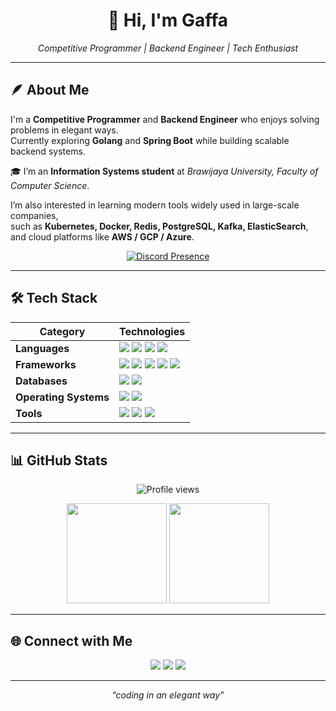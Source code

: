 <h1 align="center">👋 Hi, I'm Gaffa</h1>
<p align="center"><i>Competitive Programmer | Backend Engineer | Tech Enthusiast</i></p>


---
## 🪶 About Me
I'm a **Competitive Programmer** and **Backend Engineer** who enjoys solving problems in elegant ways.  
Currently exploring **Golang** and **Spring Boot** while building scalable backend systems.  

🎓 I’m an **Information Systems student** at *Brawijaya University, Faculty of Computer Science*.

I’m also interested in learning modern tools widely used in large-scale companies,  
such as **Kubernetes, Docker, Redis, PostgreSQL, Kafka, ElasticSearch**, and cloud platforms like **AWS / GCP / Azure**.  

<div align="center">

[![Discord Presence](https://lanyard.cnrad.dev/api/985790258648088586?idleMessage=think%20in%20an%20elegant%20style&theme=dark)](https://discord.com/users/985790258648088586)

</div>


---
## 🛠 Tech Stack

<div align="center">

| **Category**  | **Technologies** |
|---------------|------------------|
| **Languages** | <img src="https://img.shields.io/badge/C++-00599C?logo=cplusplus&logoColor=white"/> <img src="https://img.shields.io/badge/Java-ED8B00?logo=java&logoColor=white"/> <img src="https://img.shields.io/badge/Go-00ADD8?logo=go&logoColor=white"/> <img src="https://img.shields.io/badge/PHP-777BB4?logo=php&logoColor=white"/> |
| **Frameworks** | <img src="https://img.shields.io/badge/Spring%20Boot-6DB33F?logo=springboot&logoColor=white"/> <img src="https://img.shields.io/badge/PocketMine--MP-0088CC?logo=minecraft&logoColor=white"/> <img src="https://img.shields.io/badge/Paper-000000?logo=minecraft&logoColor=white"/> <img src="https://img.shields.io/badge/Spigot-F7A41D?logo=minecraft&logoColor=white"/> <img src="https://img.shields.io/badge/DragonFly-0D96F6?logo=minecraft&logoColor=white"/> |
| **Databases** | <img src="https://img.shields.io/badge/MySQL-4479A1?logo=mysql&logoColor=white"/> <img src="https://img.shields.io/badge/PostgreSQL-4169E1?logo=postgresql&logoColor=white"/> |
| **Operating Systems** | <img src="https://img.shields.io/badge/Windows-0078D6?logo=windows&logoColor=white"/> <img src="https://img.shields.io/badge/Ubuntu-E95420?logo=ubuntu&logoColor=white"/> |
| **Tools** | <img src="https://img.shields.io/badge/VS%20Code-007ACC?logo=visualstudiocode&logoColor=white"/> <img src="https://img.shields.io/badge/Postman-FF6C37?logo=postman&logoColor=white"/> <img src="https://img.shields.io/badge/ChatGPT-74aa9c?logo=openai&logoColor=white"/> |

</div>

---

## 📊 GitHub Stats
<p align="center">
  <img src="https://komarev.com/ghpvc/?username=GaffaQ&label=Profile%20Views&color=0e75b6&style=flat" alt="Profile views"/>
</p>

<p align="center">
  <img src="https://github-readme-stats.vercel.app/api?username=GaffaQ&show_icons=true&theme=github_dark" height="160"/>
  <img src="https://github-readme-stats.vercel.app/api/top-langs/?username=GaffaQ&layout=compact&theme=github_dark" height="160"/>
</p>

---

## 🌐 Connect with Me
<p align="center">
  <a href="https://www.linkedin.com/in/gaffa-fadhlanul-rozaq/"><img src="https://img.shields.io/badge/LinkedIn-0A66C2?style=flat&logo=linkedin&logoColor=white"/></a>
  <a href="mailto:gaffafadhlanulrozaq@gmail.com"><img src="https://img.shields.io/badge/Gmail-D14836?style=flat&logo=gmail&logoColor=white"/></a>
  <a href="https://instagram.com/gaffaaq"><img src="https://img.shields.io/badge/Instagram-E4405F?style=flat&logo=instagram&logoColor=white"/></a>
</p>

---

<p align="center"><i>“coding in an elegant way”</i></p>
